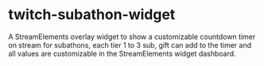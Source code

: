 # twitch-subathon-widget
A StreamElements overlay widget to show a customizable countdown timer on stream for subathons, each tier 1 to 3 sub, gift can add to the timer and all values are customizable in the StreamElements widget dashboard.
